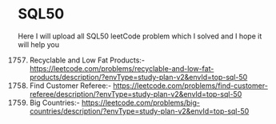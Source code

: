 # SQL50
Here I will upload all SQL50 leetCode problem which I solved and I hope it will help you

1757. Recyclable and Low Fat Products:- https://leetcode.com/problems/recyclable-and-low-fat-products/description/?envType=study-plan-v2&envId=top-sql-50   
584. Find Customer Referee:- https://leetcode.com/problems/find-customer-referee/description/?envType=study-plan-v2&envId=top-sql-50
595. Big Countries:- https://leetcode.com/problems/big-countries/description/?envType=study-plan-v2&envId=top-sql-50
